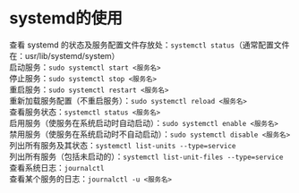 # systemd的使用
查看 systemd 的状态及服务配置文件存放处：`systemctl status`（通常配置文件在：usr/lib/systemd/system）  
启动服务：`sudo systemctl start <服务名>`  
停止服务：`sudo systemctl stop <服务名>`  
重启服务：`sudo systemctl restart <服务名>`  
重新加载服务配置（不重启服务）：`sudo systemctl reload <服务名>`  
查看服务状态：`systemctl status <服务名>`  
启用服务（使服务在系统启动时自动启动）：`sudo systemctl enable <服务名>`  
禁用服务（使服务在系统启动时不自动启动）：`sudo systemctl disable <服务名>`  
列出所有服务及其状态：`systemctl list-units --type=service`  
列出所有服务（包括未启动的）：`systemctl list-unit-files --type=service`  
查看系统日志：`journalctl`  
查看某个服务的日志：`journalctl -u <服务名>`